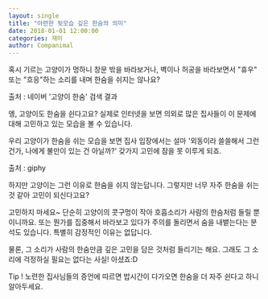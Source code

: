 ```yaml
---
layout: single
title: "아련한 뒷모습 깊은 한숨의 의미"
date: 2018-01-01 12:00:00
categories: 재미
author: Companimal
---
```


혹시 기르는 고양이가 멍하니 창문 밖을 바라보거나, 벽이나 허공을 바라보면서 "휴우" 또는 "흐응"하는 소리를 내며 한숨을 쉬지는 않나요?

출처 : 네이버 '고양이 한숨' 검색 결과

엥, 고양이도 한숨을 쉰다고요? 실제로 인터넷을 보면 의외로 많은 집사들이 이 문제에 대해 고민하고 있는 모습을 볼 수 있습니다.

우리 고양이가 한숨을 쉬는 모습을 보면 집사 입장에서는 설마 '외동이라 쓸쓸해서 그런건가, 나에게 불만이 있는 건 아닐까?' 갖가지 고민에 잠을 못 이루게 되죠.

출처 : giphy

하지만 고양이는 그런 이유로 한숨을 쉬지 않는답니다. 그렇지만 너무 자주 한숨을 쉬는 것 같아 고민이 되신다고요?

고민하지 마세요~ 단순히 고양이의 콧구멍이 작아 호흡소리가 사람의 한숨처럼 들릴 뿐이니까요. 또는 뭔가를 집중해서 바라보고 있다가 주의를 돌리면서 숨을 내뱉는다는 분석도 있습니다. 특별히 감정적인 이유는 없답니다.

물론, 그 소리가 사람의 한숨만큼 깊은 고민을 담은 것처럼 들리기는 해요. 그래도 그 소리에 걱정하실 필요는 없다는 사실! 아셨죠:D

Tip ! 노련한 집사님들의 증언에 따르면 밥시간이 다가오면 한숨을 더 자주 쉰다고 하니 알아두세요.
